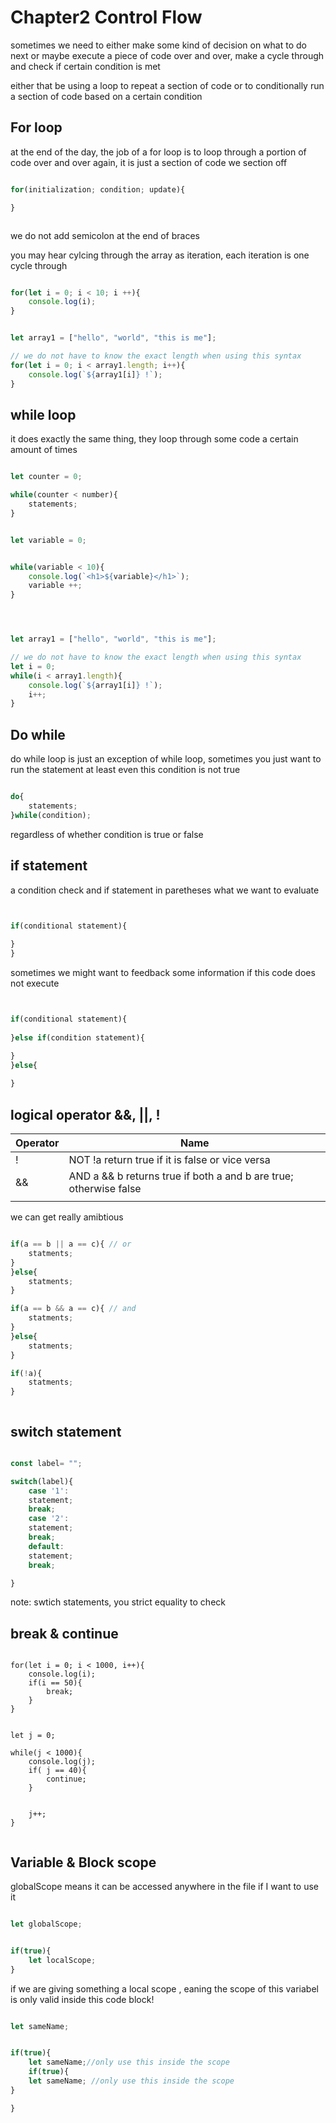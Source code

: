 

# Chapter2 Control Flow 

sometimes we need to either make some kind of decision on what to do next or maybe execute a piece of code over and over, make a cycle through and check if certain condition is met 

either that be using a loop to repeat a section of code or to conditionally run a section of code based on a certain condition 






## For loop

at the end of the day, the job of a for loop is to loop through a portion of code over and over again, it is just a section of code we section off 



```javascript 

for(initialization; condition; update){

}



```

we do not add semicolon at the end of braces 


you may hear cylcing through the array as iteration, each iteration is one cycle through 


```javascript 

for(let i = 0; i < 10; i ++){
	console.log(i);
}


let array1 = ["hello", "world", "this is me"];

// we do not have to know the exact length when using this syntax 
for(let i = 0; i < array1.length; i++){
	console.log(`${array1[i]} !`);
}


```


## while loop 

it does exactly the same thing, they loop through some code a certain amount of times 


```javascript 

let counter = 0;

while(counter < number){
	statements;
}

```



```javascript 

let variable = 0;


while(variable < 10){
	console.log(`<h1>${variable}</h1>`);
	variable ++;
}




let array1 = ["hello", "world", "this is me"];

// we do not have to know the exact length when using this syntax
let i = 0; 
while(i < array1.length){
	console.log(`${array1[i]} !`);
	i++;
}


```


## Do while 

do while loop is just an exception of while loop, sometimes you just want to run the statement at least even this condition is not true 


```javascript 

do{
	statements;
}while(condition);

```

regardless of whether condition is true or false 


## if statement 

a condition check and if statement in paretheses what we want to evaluate 

```javascript 


if(conditional statement){
	
}
}


```

sometimes we might want to feedback some information if this code does not execute 


```javascript 


if(conditional statement){
	
}else if(condition statement){

}
}else{
	
}


```


## logical operator &&, ||, !  

| Operator      | Name         |
| ------------- | ------------ |
| !           | NOT !a return true if it is false or vice versa     |
| &&           | AND  a && b  returns true if both a and b are true; otherwise false   |
| ||           |   OR returns true if either a or b or both are true; otherwise false   |


we can get really amibtious 

```javascript 

if(a == b || a == c){ // or 
	statments;
}
}else{
	statments;
}

if(a == b && a == c){ // and 
	statments;
}
}else{
	statments;
}

if(!a){
	statments;
}



```

## switch statement


```javascript 

const label= "";

switch(label){
	case '1':
	statement;
	break;
	case '2':
	statement;
	break;
	default:
	statement;
	break;

}


```
note: swtich statements, you strict equality to check 






## break & continue 




```javacscript 

for(let i = 0; i < 1000, i++){
	console.log(i);
	if(i == 50){
		break;
	}
}


let j = 0;

while(j < 1000){
	console.log(j);
	if( j == 40){
		continue;
	}


	j++;
}


```



## Variable & Block scope 

globalScope means it can be accessed anywhere in the file if I want to use it 

```javascript 

let globalScope;


if(true){
	let localScope;
}

```


if we are giving something a local scope , eaning the scope of this variabel is only valid inside this code block!

```javascript 

let sameName;


if(true){
	let sameName;//only use this inside the scope
	if(true){
	let sameName; //only use this inside the scope
}

}

```

